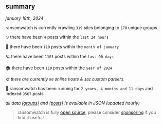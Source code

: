 
## summary
_january 18th, 2024_

ransomwatch is currently crawling `319` sites belonging to `170` unique groups

⏲ there have been `4` posts within the `last 24 hours`

🦈 there have been `110` posts within the `month of january`

🪐 there have been `1103` posts within the `last 90 days`

🏚 there have been `110` posts within the `year of 2024`

_⚙️ there are currently `90` online hosts & `102` custom parsers._

🦕 ransomwatch has been running for `2 years, 4 months and 11 days` and indexed `9567` posts

_all data  [(groups)](http://ransomwhat.telemetry.ltd/groups) and [(posts)](http://ransomwhat.telemetry.ltd/posts) is available in JSON (updated hourly)_

> ransomwatch is fully [open source](https://github.com/joshhighet/ransomwatch#ransomwatch--). please consider [sponsoring](https://github.com/sponsors/joshhighet) if you find it useful!
